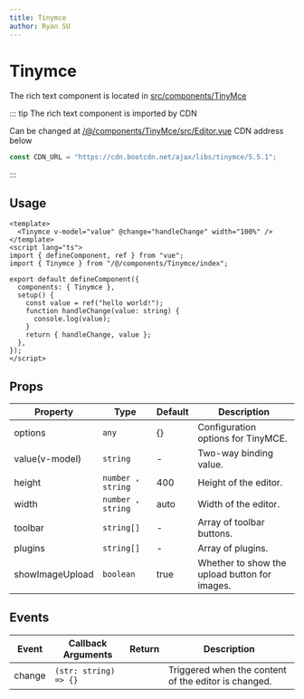 ```yaml
---
title: Tinymce
author: Ryan SU
---
```


# Tinymce

The rich text component is located in [src/components/TinyMce](https://github.com/vbenjs/vue-vben-admin/tree/main/src/components/Tinymce)

::: tip The rich text component is imported by CDN

Can be changed at [/@/components/TinyMce/src/Editor.vue](https://github.com/vbenjs/vue-vben-admin/tree/main/src/components/Tinymce/src/Editor.vue) CDN address below

```ts
const CDN_URL = "https://cdn.bootcdn.net/ajax/libs/tinymce/5.5.1";
```

:::

## Usage

```vue
<template>
  <Tinymce v-model="value" @change="handleChange" width="100%" />
</template>
<script lang="ts">
import { defineComponent, ref } from "vue";
import { Tinymce } from "/@/components/Tinymce/index";

export default defineComponent({
  components: { Tinymce },
  setup() {
    const value = ref("hello world!");
    function handleChange(value: string) {
      console.log(value);
    }
    return { handleChange, value };
  },
});
</script>
```

## Props

| Property        | Type              | Default | Description                                   |
| --------------- | ----------------- | ------- | --------------------------------------------- |
| options         | `any`             | {}      | Configuration options for TinyMCE.            |
| value(v-model)  | `string`          | -       | Two-way binding value.                        |
| height          | `number , string` | 400     | Height of the editor.                         |
| width           | `number , string` | auto    | Width of the editor.                          |
| toolbar         | `string[]`        | -       | Array of toolbar buttons.                     |
| plugins         | `string[]`        | -       | Array of plugins.                             |
| showImageUpload | `boolean`         | true    | Whether to show the upload button for images. |

## Events

| Event  | Callback Arguments    | Return | Description                                          |
| ------ | --------------------- | ------ | ---------------------------------------------------- |
| change | `(str: string) => {}` |        | Triggered when the content of the editor is changed. |
